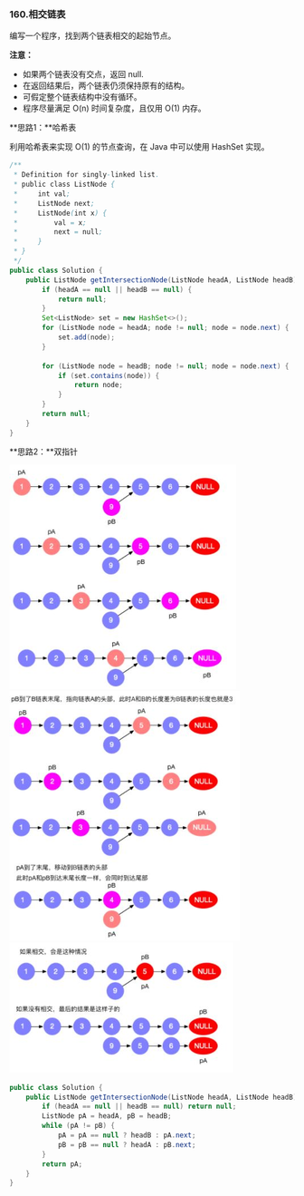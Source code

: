### 160.相交链表

编写一个程序，找到两个链表相交的起始节点。

**注意：**

- 如果两个链表没有交点，返回 null.
- 在返回结果后，两个链表仍须保持原有的结构。
- 可假定整个链表结构中没有循环。
- 程序尽量满足 O(n) 时间复杂度，且仅用 O(1) 内存。



**思路1：**哈希表

利用哈希表来实现 O(1) 的节点查询，在 Java 中可以使用 HashSet 实现。

``` java
/**
 * Definition for singly-linked list.
 * public class ListNode {
 *     int val;
 *     ListNode next;
 *     ListNode(int x) {
 *         val = x;
 *         next = null;
 *     }
 * }
 */
public class Solution {
    public ListNode getIntersectionNode(ListNode headA, ListNode headB) {
        if (headA == null || headB == null) {
            return null;
        }
        Set<ListNode> set = new HashSet<>();
        for (ListNode node = headA; node != null; node = node.next) {
            set.add(node);
        }

        for (ListNode node = headB; node != null; node = node.next) {
            if (set.contains(node)) {
                return node;
            }
        }
        return null;
    }
}
```



**思路2：**双指针

<img src="img/160题图1.jpg">

<img src="img/160题图2.jpg">

<img src="img/160题图3.jpg">

``` java
public class Solution {
    public ListNode getIntersectionNode(ListNode headA, ListNode headB) {
        if (headA == null || headB == null) return null;
        ListNode pA = headA, pB = headB;
        while (pA != pB) {
            pA = pA == null ? headB : pA.next;
            pB = pB == null ? headA : pB.next;
        }
        return pA;
    }
}
```


